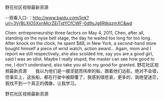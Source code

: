 野花社区视频最新资源

--观看入口-：http://www.baidu.com/link?url=3VrBLXlO5XxnMcrZEiTidYCfCWF-0d9sJg6RtkqzmXC&wd

Chen: entrepreneurship three factors on May 4, 2011, Chen, after all, standing on the nyse bell stage, the day he waited too long for too long.
After knock on the clock, he spent $88, in New York, a second-hand store bought himself a piece of wrist watch, action award...
Again, mom and I report we still respectively, she also scolded me, say you are a good girl, said I was an idiot.
Maybe I really stupid, the master can see how good to me, I don't understand, also take you all to my good for granted.
野花社区视频最新资源　　我以为他们是一艘坚挺而伟岸的船，跟着他们远航，绝对不会错，但事实上，这些船，都在行驶中被颠覆了，我感到很悲哀，更多的，我绝望迷茫，我找不到一个真正的偶像，让我学习。

野花社区视频最新资源
